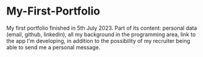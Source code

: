 # My-First-Portfolio
My first portfolio finished in 5th July 2023. Part of its content: personal data (email, github, linkedin), all my background in the programming area, link to the app I'm developing, in addition to the possibility of my recruiter being able to send me a personal message.
